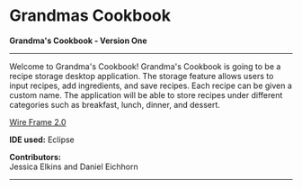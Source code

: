 # Grandmas Cookbook
**Grandma's Cookbook - Version One**
__________________________________
Welcome to Grandma's Cookbook! Grandma's Cookbook is going to be a recipe storage desktop application.
The storage feature allows users to input recipes, add ingredients, and save recipes. Each recipe can 
be given a custom name. The application will be able to store recipes under different categories such as breakfast, lunch, dinner, and dessert. 

<a href="https://app.moqups.com/jelkins/6NXKTIAfwo/view">Wire Frame 2.0</a>

**IDE used:** 
Eclipse

**Contributors:**  
Jessica Elkins and Daniel Eichhorn
_____________________________________


